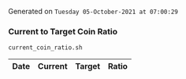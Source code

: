 Generated on `Tuesday 05-October-2021 at 07:00:29`

### Current to Target Coin Ratio
`current_coin_ratio.sh`

Date|Current|Target|Ratio
---|---|---|---
